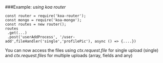###Example:
_using koa router_
> 
    const router = require('koa-router');
    const mongo = require('koa-mongo');
    const routes = new router();
    routes
     .get(...)
     .post('userAddProcess', '/user-add',fileHandler('single','profilePic'), async () => {....})


You can now access the files using *ctx.request.file* for single upload (single)
and *ctx.request.files* for multiple uploads (array, fields and any)